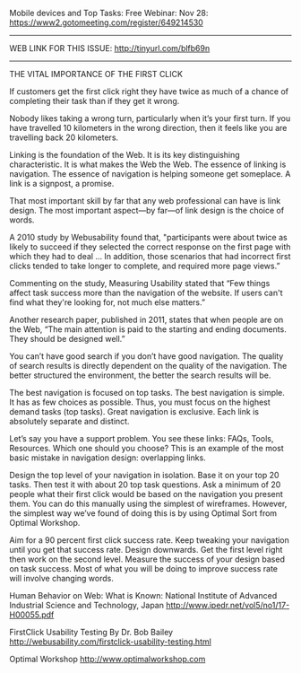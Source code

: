 Mobile devices and Top Tasks: Free Webinar: Nov 28:
https://www2.gotomeeting.com/register/649214530

---

WEB LINK FOR THIS ISSUE: http://tinyurl.com/blfb69n

---

THE VITAL IMPORTANCE OF THE FIRST CLICK

If customers get the first click right they have twice as much of a chance of
completing their task than if they get it wrong.

Nobody likes taking a wrong turn, particularly when it’s your first turn. If you
have travelled 10 kilometers in the wrong direction, then it feels like you are
travelling back 20 kilometers.

Linking is the foundation of the Web. It is its key distinguishing
characteristic. It is what makes the Web the Web. The essence of linking is
navigation. The essence of navigation is helping someone get someplace. A link
is a signpost, a promise.

That most important skill by far that any web professional can have is link
design. The most important aspect—by far—of link design is the choice of words.

A 2010 study by Webusability found that, "participants were about twice as
likely to succeed if they selected the correct response on the first page with
which they had to deal … In addition, those scenarios that had incorrect first
clicks tended to take longer to complete, and required more page views.”

Commenting on the study, Measuring Usability stated that “Few things affect task
success more than the navigation of the website. If users can't find what
they're looking for, not much else matters.”

Another research paper, published in 2011, states that when people are on the
Web, “The main attention is paid to the starting and ending documents. They
should be designed well.”

You can’t have good search if you don’t have good navigation. The quality of
search results is directly dependent on the quality of the navigation. The
better structured the environment, the better the search results will be.

The best navigation is focused on top tasks. The best navigation is simple. It
has as few choices as possible. Thus, you must focus on the highest demand tasks
(top tasks). Great navigation is exclusive. Each link is absolutely separate and
distinct.

Let’s say you have a support problem. You see these links: FAQs, Tools,
Resources. Which one should you choose? This is an example of the most basic
mistake in navigation design: overlapping links.

Design the top level of your navigation in isolation. Base it on your top 20
tasks. Then test it with about 20 top task questions. Ask a minimum of 20 people
what their first click would be based on the navigation you present them. You
can do this manually using the simplest of wireframes. However, the simplest way
we’ve found of doing this is by using Optimal Sort from Optimal Workshop.

Aim for a 90 percent first click success rate. Keep tweaking your navigation
until you get that success rate. Design downwards. Get the first level right
then work on the second level. Measure the success of your design based on task
success. Most of what you will be doing to improve success rate will involve
changing words.

Human Behavior on Web: What is Known: National Institute of Advanced Industrial
Science and Technology, Japan http://www.ipedr.net/vol5/no1/17-H00055.pdf

FirstClick Usability Testing By Dr. Bob Bailey
http://webusability.com/firstclick-usability-testing.html

Optimal Workshop http://www.optimalworkshop.com
